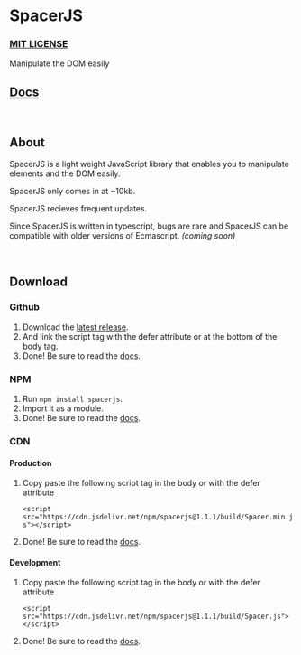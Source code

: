 # SpacerJS

### [MIT LICENSE](LICENSE)

Manipulate the DOM easily

## [Docs](https://ksplatdev.github.io/SpacerJS/-_.html)

<br>

## About

SpacerJS is a light weight JavaScript library that enables you to manipulate elements and the DOM easily.

SpacerJS only comes in at ~10kb.

SpacerJS recieves frequent updates.

Since SpacerJS is written in typescript, bugs are rare and SpacerJS can be compatible with older versions of Ecmascript. _(coming soon)_

<br>

## Download

### Github

1. Download the [latest release](https://github.com/ksplatdev/SpacerJS/releases/latest).
2. And link the script tag with the defer attribute or at the bottom of the body tag.
3. Done! Be sure to read the [docs](https://ksplatdev.github.io/SpacerJS/-_.html).

### NPM

1. Run `npm install spacerjs`.
2. Import it as a module.
3. Done! Be sure to read the [docs](https://ksplatdev.github.io/SpacerJS/-_.html).

### CDN

#### Production

1. Copy paste the following script tag in the body or with the defer attribute

    `<script src="https://cdn.jsdelivr.net/npm/spacerjs@1.1.1/build/Spacer.min.js"></script>`

2. Done! Be sure to read the [docs](https://ksplatdev.github.io/SpacerJS/-_.html).

#### Development

1. Copy paste the following script tag in the body or with the defer attribute

    `<script src="https://cdn.jsdelivr.net/npm/spacerjs@1.1.1/build/Spacer.js"></script>`

2. Done! Be sure to read the [docs](https://ksplatdev.github.io/SpacerJS/-_.html).
